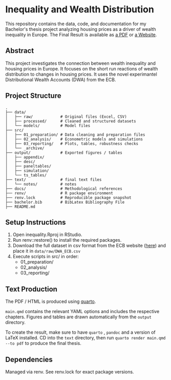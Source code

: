 # Inequality and Wealth Distribution

This repository contains the data, code, and documentation for my Bachelor's thesis project analyzing housing prices as a driver of wealth inequality in Europe. The Final Result is available as [a PDF](https://raw.githubusercontent.com/skriptum/inequality/refs/heads/main/text/main.pdf) or [a Website](https://html-preview.github.io/?url=https://github.com/skriptum/inequality/blob/main/text/main.html). 



## Abstract

This project investigates the connection between wealth inequality and housing prices in Europe. It focuses on the short run reactions of wealth distribution to changes in housing prices. It uses the novel experimantel Distributional Wealth Accounts (DWA) from the ECB.



## Project Structure

```text
.
├── data/               
│   ├── raw/            # Original files (Excel, CSV)
│   ├── processed/      # Cleaned and structured datasets
│   └── models/         # Model files
├── src/                
│   ├── 01_preparation/ # Data cleaning and preparation files
│   ├── 02_analysis/    # Econometric models and simulations
│   ├── 03_reporting/   # Plots, tables, robustness checks
│   └── _archive/       
├── output/             # Exported figures / tables
│   ├── appendix/
│   ├── desc/
│   ├── paneltables/
│   ├── simulation/
│   └── ts_tables/
├── text/               # final text files
│   └── notes/          # notes
├── docs/               # Methodological references
├── renv/               # R package environment
├── renv.lock           # Reproducible package snapshot
├── bachelor.bib        # BibLatex Bibliography File
├── README.md             
```



## Setup Instructions

1. Open inequality.Rproj in RStudio.
2. Run renv::restore() to install the required packages.
3. Download the full dataset in csv format from the ECB website ([here](https://data-api.ecb.europa.eu/service/data/DWA?format=csvdata)) and place it in `data/raw/DWA_ECB.csv`
4. Execute scripts in src/ in order:
     - 01_preparation/
     - 02_analysis/
     - 03_reporting/



## Text Production

The PDF / HTML is produced using [quarto](https://quarto.org). 

`main.qmd` contains the relevant YAML options and includes the respective chapters. Figures and tables are drawn automatically from the `output` directory.

To create the result, make sure to have `quarto` , `pandoc` and a version of LaTeX installed. CD into the `text` directory, then run `quarto render main.qmd --to pdf` to produce the final thesis.



## Dependencies

Managed via renv. See renv.lock for exact package versions.


